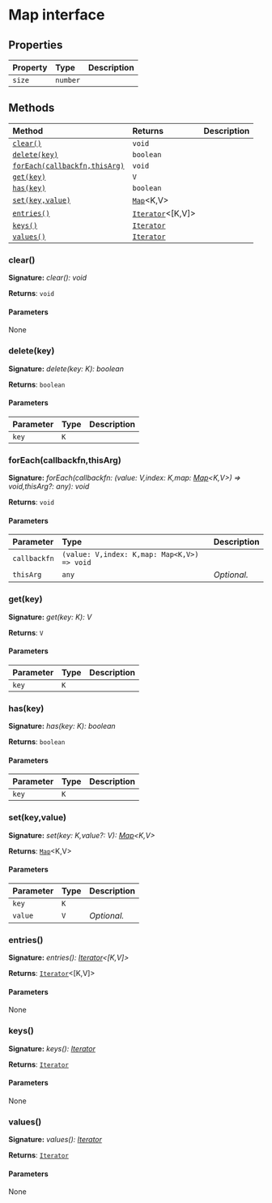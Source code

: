 # Map interface










## Properties

| Property	   | Type	| Description|
|:-------------|:-------|:-----------|
|`size`      | `number` |  |




## Methods

| Method	   |  Returns	| Description|
|:-------------|:-------|:-----------|
|[`clear()`](#clear)      | `void` |  |
|[`delete(key)`](#deletekey)      | `boolean` |  |
|[`forEach(callbackfn,thisArg)`](#foreachcallbackfnthisarg)      | `void` |  |
|[`get(key)`](#getkey)      | `V` |  |
|[`has(key)`](#haskey)      | `boolean` |  |
|[`set(key,value)`](#setkeyvalue)      | [`Map`]()<K,V> |  |
|[`entries()`](#entries)      | [`Iterator`]()<[K,V]> |  |
|[`keys()`](#keys)      | [`Iterator`]()<K> |  |
|[`values()`](#values)      | [`Iterator`]()<V> |  |




### clear()



**Signature:** _clear(): void_

**Returns**: `void`



#### Parameters
None


### delete(key)



**Signature:** _delete(key: K): boolean_

**Returns**: `boolean`



#### Parameters


| Parameter	   | Type    | Description |
|:-------------|:---------------|:------------|
| `key`    | `K` |  |


### forEach(callbackfn,thisArg)



**Signature:** _forEach(callbackfn: (value: V,index: K,map: [Map](../es6-collections/map.md)<K,V>) => void,thisArg?: any): void_

**Returns**: `void`



#### Parameters


| Parameter	   | Type    | Description |
|:-------------|:---------------|:------------|
| `callbackfn`    | `(value: V,index: K,map: Map<K,V>) => void` |  |
| `thisArg`    | `any` | _Optional._ |


### get(key)



**Signature:** _get(key: K): V_

**Returns**: `V`



#### Parameters


| Parameter	   | Type    | Description |
|:-------------|:---------------|:------------|
| `key`    | `K` |  |


### has(key)



**Signature:** _has(key: K): boolean_

**Returns**: `boolean`



#### Parameters


| Parameter	   | Type    | Description |
|:-------------|:---------------|:------------|
| `key`    | `K` |  |


### set(key,value)



**Signature:** _set(key: K,value?: V): [Map](../es6-collections/map.md)<K,V>_

**Returns**: [`Map`]()<K,V>



#### Parameters


| Parameter	   | Type    | Description |
|:-------------|:---------------|:------------|
| `key`    | `K` |  |
| `value`    | `V` | _Optional._ |


### entries()



**Signature:** _entries(): [Iterator](../es6-collections/iterator.md)<[K,V]>_

**Returns**: [`Iterator`]()<[K,V]>



#### Parameters
None


### keys()



**Signature:** _keys(): [Iterator](../es6-collections/iterator.md)<K>_

**Returns**: [`Iterator`]()<K>



#### Parameters
None


### values()



**Signature:** _values(): [Iterator](../es6-collections/iterator.md)<V>_

**Returns**: [`Iterator`]()<V>



#### Parameters
None

